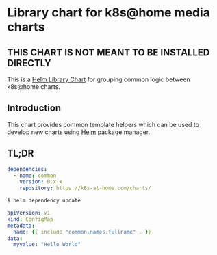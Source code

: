 # Library chart for k8s@home media charts
## **THIS CHART IS NOT MEANT TO BE INSTALLED DIRECTLY**

This is a [Helm Library Chart](https://helm.sh/docs/topics/library_charts/#helm) for grouping common logic between k8s@home charts.

## Introduction

This chart provides common template helpers which can be used to develop new charts using [Helm](https://helm.sh) package manager.

## TL;DR

```yaml
dependencies:
  - name: common
    version: 0.x.x
    repository: https://k8s-at-home.com/charts/
```

```bash
$ helm dependency update
```

```yaml
apiVersion: v1
kind: ConfigMap
metadata:
  name: {{ include "common.names.fullname" . }}
data:
  myvalue: "Hello World"
```
